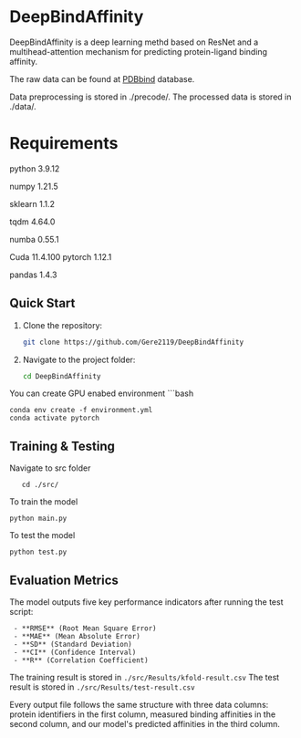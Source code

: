 # DeepBindAffinity
DeepBindAffinity is a deep learning methd based on ResNet and a multihead-attention mechanism for predicting protein-ligand binding affinity.

The raw data can be found at [PDBbind](https://www.pdbbind-plus.org.cn/) database.

Data preprocessing is stored in ./precode/. The processed data is stored in ./data/.
# Requirements

python 3.9.12

numpy 1.21.5

sklearn 1.1.2

tqdm 4.64.0

numba 0.55.1

Cuda 11.4.100
pytorch 1.12.1

pandas 1.4.3

## Quick Start

1. Clone the repository:
   ```bash
   git clone https://github.com/Gere2119/DeepBindAffinity
2. Navigate to the project folder:
   ```bash
   cd DeepBindAffinity
   
You can create GPU enabed environment
    ```bash
    
    conda env create -f environment.yml
    conda activate pytorch

## Training & Testing

  Navigate to src folder 
  
       cd ./src/
  To train the model
     
    python main.py

  To test the model

    python test.py


## Evaluation Metrics

The model outputs five key performance indicators after running the test script:
    
     - **RMSE** (Root Mean Square Error)
     - **MAE** (Mean Absolute Error)  
     - **SD** (Standard Deviation)  
     - **CI** (Confidence Interval)  
     - **R** (Correlation Coefficient)

  
The training result is stored in `./src/Results/kfold-result.csv`
The test result is stored in `./src/Results/test-result.csv`

Every output file follows the same structure with three data columns: protein identifiers in the first column, measured binding affinities in the second column, and our model's predicted affinities in the third column.
